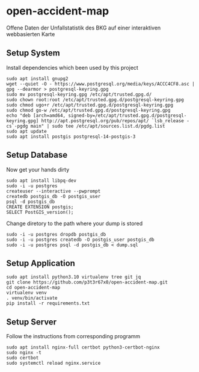 # open-accident-map

Offene Daten der Unfallstatistik des BKG auf einer interaktiven webbasierten Karte



## Setup System

Install dependencies which been used by this project

```
sudo apt install gnupg2
wget --quiet -O - https://www.postgresql.org/media/keys/ACCC4CF8.asc | gpg --dearmor > postgresql-keyring.gpg
sudo mv postgresql-keyring.gpg /etc/apt/trusted.gpg.d/
sudo chown root:root /etc/apt/trusted.gpg.d/postgresql-keyring.gpg
sudo chmod ugo+r /etc/apt/trusted.gpg.d/postgresql-keyring.gpg
sudo chmod go-w /etc/apt/trusted.gpg.d/postgresql-keyring.gpg
echo "deb [arch=amd64, signed-by=/etc/apt/trusted.gpg.d/postgresql-keyring.gpg] http://apt.postgresql.org/pub/repos/apt/ `lsb_release -cs`-pgdg main" | sudo tee /etc/apt/sources.list.d/pgdg.list
sudo apt update
sudo apt install postgis postgresql-14-postgis-3
```


## Setup Database

Now get your hands dirty

```
sudo apt install libpq-dev
sudo -i -u postgres
createuser --interactive --pwprompt
createdb postgis_db -O postgis_user
psql -d postgis_db
CREATE EXTENSION postgis;
SELECT PostGIS_version();
```

Change diretory to the path where your dump is stored

```
sudo -i -u postgres dropdb postgis_db
sudo -i -u postgres createdb -O postgis_user postgis_db
sudo -i -u postgres psql -d postgis_db < dump.sql
```


## Setup Application

```
sudo apt install python3.10 virtualenv tree git jq
git clone https://github.com/p3t3r67x0/open-accident-map.git
cd open-accident-map
virtualenv venv
. venv/bin/activate
pip install -r requirements.txt
```


## Setup Server

Follow the instructions from corresponding programm

```
sudo apt install nginx-full certbot python3-certbot-nginx
sudo nginx -t
sudo certbot
sudo systemctl reload nginx.service
```
